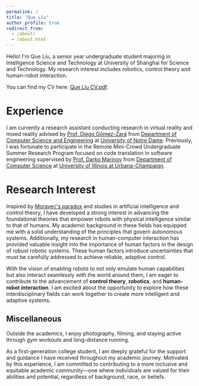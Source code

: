 ```yaml
---
permalink: /
title: "Que Liu"
author_profile: true
redirect_from: 
  - /about/
  - /about.html
---
```


Hello! I'm Que Liu, a senior year undergraduate student majoring in Intelligence Science and Technology at University of Shanghai for Science and Technology. My research interest includes robotics, control theory and human-robot interaction.

You can find my CV here: [Que Liu CV.pdf](../assets/CV.pdf).


Experience
======
I am currently a research assistant conducting research in virtual reality and mixed reality advised by [Prof. Diego Gómez-Zará](https://www.dgomezara.cl/) from [Department of Computer Science and Engineering](https://cse.nd.edu/) at [University of Notre Dame](https://www.nd.edu/). Previously, I was fortunate to participate in the Remote Mini-Crowd Undergraduate Summer Research Program focused on code translation in software engineering supervised by [Prof. Darko Marinov](https://mir.cs.illinois.edu/marinov/) from [Department of Computer Science](https://siebelschool.illinois.edu/) at [University of Illinois at Urbana-Champaign](https://www.illinois.edu/).

Research Interest
======
Inspired by [Moravec's paradox](https://en.wikipedia.org/wiki/Moravec%27s_paradox) and studies in artificial intelligence and control theory, I have developed a strong interest in advancing the foundational theories that empower robots with physical intelligence similar to that of humans. My academic background in these fields has equipped me with a solid understanding of the principles that govern autonomous systems. Additionally, my research in human-computer interaction has provided valuable insight into the importance of human factors in the design of robust robotic systems. These human factors introduce uncertainties that must be carefully addressed to achieve reliable, adaptive control.

With the vision of enabling robots to not only emulate human capabilities but also interact seamlessly with the world around them, I am eager to contribute to the advancement of **control theory**, **robotics**, and **human-robot interaction**. I am excited about the opportunity to explore how these interdisciplinary fields can work together to create more intelligent and adaptive systems.


Miscellaneous
------
Outside the academics, I enjoy photography, filming, and staying active through gym workouts and long-distance running.

As a first-generation college student, I am deeply grateful for the support and guidance I have received throughout my academic journey. Motivated by this experience, I am committed to contributing to a more inclusive and equitable academic community—one where individuals are valued for their abilities and potential, regardless of background, race, or beliefs.
